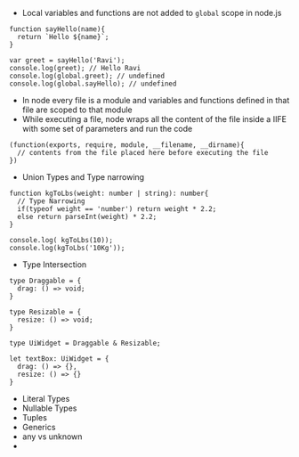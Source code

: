 - Local variables and functions are not added to `global` scope in node.js
```
function sayHello(name){
  return `Hello ${name}`;
}

var greet = sayHello('Ravi');
console.log(greet); // Hello Ravi
console.log(global.greet); // undefined
console.log(global.sayHello); // undefined
```
- In node every file is a module and variables and functions defined in that file are scoped to that module
- While executing a file, node wraps all the content of the file inside a IIFE with some set of parameters and run the code
```
(function(exports, require, module, __filename, __dirname){
  // contents from the file placed here before executing the file
})
```
- Union Types and Type narrowing
```
function kgToLbs(weight: number | string): number{
  // Type Narrowing
  if(typeof weight == 'number') return weight * 2.2;
  else return parseInt(weight) * 2.2;
}

console.log( kgToLbs(10));
console.log(kgToLbs('10Kg'));
```
- Type Intersection
```
type Draggable = {
  drag: () => void;
}

type Resizable = {
  resize: () => void;
}

type UiWidget = Draggable & Resizable;

let textBox: UiWidget = {
  drag: () => {},
  resize: () => {}
}
```
- Literal Types
- Nullable Types
- Tuples
- Generics
- any vs unknown
- 
